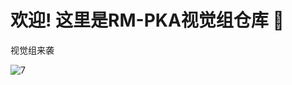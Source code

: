 # 欢迎! 这里是RM-PKA视觉组仓库 👋

视觉组来袭

![7](https://github.com/user-attachments/assets/c2963120-4050-4bf8-b18c-acac8ceff42a)
